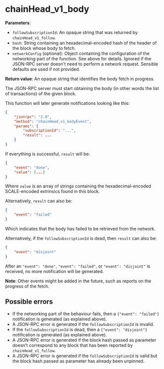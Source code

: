 # chainHead_v1_body

**Parameters**:

- `followSubscriptionId`: An opaque string that was returned by `chainHead_v1_follow`.
- `hash`: String containing an hexadecimal-encoded hash of the header of the block whose body to fetch.
- `networkConfig` (optional): Object containing the configuration of the networking part of the function. See above for details. Ignored if the JSON-RPC server doesn't need to perform a network request. Sensible defaults are used if not provided.

**Return value**: An opaque string that identifies the body fetch in progress.

The JSON-RPC server must start obtaining the body (in other words the list of transactions) of the given block.

This function will later generate notifications looking like this:

```json
{
    "jsonrpc": "2.0",
    "method": "chainHead_v1_bodyEvent",
    "params": {
        "subscriptionId": "...",
        "result": ...
    }
}
```

If everything is successful, `result` will be:

```json
{
    "event": "done",
    "value": [...]
}
```

Where `value` is an array of strings containing the hexadecimal-encoded SCALE-encoded extrinsics found in this block.

Alternatively, `result` can also be:

```json
{
    "event": "failed"
}
```

Which indicates that the body has failed to be retrieved from the network.

Alternatively, if the `followSubscriptionId` is dead, then `result` can also be:

```json
{
    "event": "disjoint"
}
```

After an `"event": "done"`, `"event": "failed"`, or `"event": "disjoint"` is received, no more notification will be generated.

**Note**: Other events might be added in the future, such as reports on the progress of the fetch.

## Possible errors

- If the networking part of the behaviour fails, then a `{"event": "failed"}` notification is generated (as explained above).
- A JSON-RPC error is generated if the `followSubscriptionId` is invalid.
- If the `followSubscriptionId` is dead, then a `{"event": "disjoint"}` notification is generated (as explained above).
- A JSON-RPC error is generated if the block hash passed as parameter doesn't correspond to any block that has been reported by `chainHead_v1_follow`.
- A JSON-RPC error is generated if the `followSubscriptionId` is valid but the block hash passed as parameter has already been unpinned.
